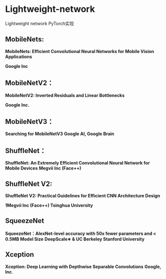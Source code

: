 # Lightweight-network

Lightweight network PyTorch实现



## MobileNets:

**MobileNets: Efficient Convolutional Neural Networks for Mobile Vision Applications**

**Google Inc** 

## MobileNetV2：

**MobileNetV2: Inverted Residuals and Linear Bottlenecks**

**Google Inc.**

## MobileNetV3：

**Searching for MobileNetV3** 
**Google AI, Google Brain** 

## ShuffleNet：

**ShuffleNet: An Extremely Efficient Convolutional Neural Network for Mobile Devices**
**Megvii Inc (Face++)**

## ShuffleNet V2:

**ShuffleNet V2: Practical Guidelines for Efficient CNN Architecture Design**

**1Megvii Inc (Face++) Tsinghua University**

## SqueezeNet

**SqueezeNet：AlexNet-level accuracy with 50x fewer parameters and < 0.5MB Model Size**
**DeepScale∗ & UC Berkeley Stanford University**

## Xception

**Xception: Deep Learning with Depthwise Separable Convolutions** 
**Google, Inc**. 
